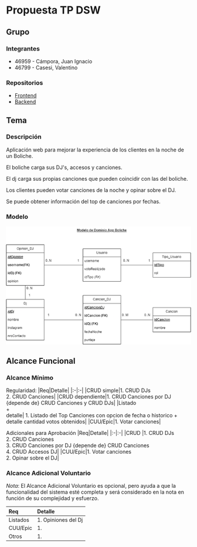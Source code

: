 # Propuesta TP DSW

## Grupo

### Integrantes

- 46959 - Cámpora, Juan Ignacio
- 46799 - Casesi, Valentino

### Repositorios

- [Frontend](https://github.com/juanicampora/TTADS-FRONTEND)
- [Backend](https://github.com/ValenCasesi/TTADSBACKEND)
## Tema

### Descripción

Aplicación web para mejorar la experiencia de los clientes en la noche de un Boliche.

El boliche carga sus DJ's, accesos y canciones.

El dj carga sus propias canciones que pueden coincidir con las del boliche.

Los clientes pueden votar canciones de la noche y opinar sobre el DJ.

Se puede obtener información del top de canciones por fechas.

### Modelo

![Modelo de Dominio](/Modelo%20de%20Dominio.png)

## Alcance Funcional

### Alcance Mínimo

Regularidad:
|Req|Detalle|
|:-|:-|
|CRUD simple|1. CRUD DJs<br>2. CRUD Canciones|
|CRUD dependiente|1. CRUD Canciones por DJ {depende de} CRUD Canciones y CRUD DJs|
|Listado<br>+<br>detalle| 1. Listado del Top Canciones con opcion de fecha o historico + detalle cantidad votos obtenidos|
|CUU/Epic|1. Votar canciones|

Adicionales para Aprobación
|Req|Detalle|
|:-|:-|
|CRUD |1. CRUD DJs<br>2. CRUD Canciones<br>3. CRUD Canciones por DJ {depende de} CRUD Canciones <br>4. CRUD Accesos DJ|
|CUU/Epic|1. Votar canciones<br>2. Opinar sobre el DJ|

### Alcance Adicional Voluntario

_Nota_: El Alcance Adicional Voluntario es opcional, pero ayuda a que la funcionalidad del sistema esté completa y será considerado en la nota en función de su complejidad y esfuerzo.

| Req      | Detalle           |
| :------- | :---------------- |
| Listados | 1. Opiniones del Dj |
| CUU/Epic | 1.                |
| Otros    | 1.                |
